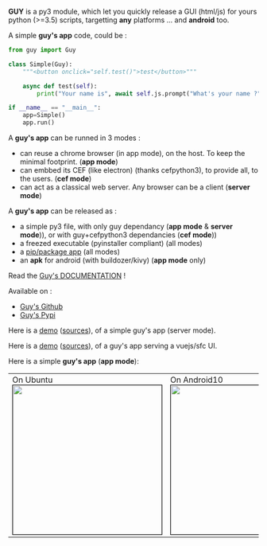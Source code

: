 **GUY** is a py3 module, which let you quickly release a GUI (html/js) for yours python (>=3.5) scripts, targetting **any** platforms ... and **android** too. 

A simple **guy's app** code, could be :

```python
from guy import Guy

class Simple(Guy):
    """<button onclick="self.test()">test</button>"""

    async def test(self):
        print("Your name is", await self.js.prompt("What's your name ?") )

if __name__ == "__main__":
    app=Simple()
    app.run()
```

A **guy's app** can be runned in 3 modes :

- can reuse a chrome browser (in app mode), on the host. To keep the minimal footprint. (**app mode**)
- can embbed its CEF (like electron) (thanks cefpython3), to provide all, to the users. (**cef mode**)
- can act as a classical web server. Any browser can be a client (**server mode**)

A **guy's app** can be released as :

 - a simple py3 file, with only guy dependancy (**app mode** & **server mode**)), or with guy+cefpython3 dependancies (**cef mode**))
 - a freezed executable (pyinstaller compliant) (all modes)
 - a [pip/package app](https://guy-docs.glitch.me/howto_build_whl_package/) (all modes)
 - an **apk** for android (with buildozer/kivy) (**app mode** only)

Read the [Guy's DOCUMENTATION](https://guy-docs.glitch.me/) !

Available on :

 - [Guy's Github](https://github.com/manatlan/guy)
 - [Guy's Pypi](https://pypi.org/project/guy/)

Here is a [demo](https://starter-guy.glitch.me/#/) ([sources](https://glitch.com/edit/#!/starter-guy)), of a simple guy's app (server mode).

Here is a [demo](https://starter-guy-vuejs.glitch.me/#/) ([sources](https://glitch.com/edit/#!/starter-guy-vuejs)), of a guy's app serving a vuejs/sfc UI.

Here is a simple **guy's app** (**app mode**):
<p align="center">
    <table>
        <tr>
            <td valign="top">
                On Ubuntu<br>
<img src="https://manatlan.github.io/guy/shot_ubuntu.png" width="300" border="1" style="border:1px solid black"/>             </td>
            <td valign="top">
                On Android10<br>
    <img src="https://manatlan.github.io/guy/shot_android10.jpg" width="300" border="1" style="border:1px solid black"/>                
           </td>
        </tr>
    </table>
</p>